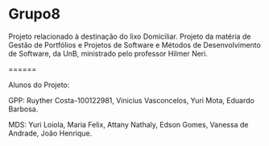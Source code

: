 Grupo8
======

Projeto relacionado à destinação do lixo Domiciliar. Projeto da matéria de Gestão de Portfólios e Projetos de Software e Métodos de Desenvolvimento de Software, da UnB, ministrado pelo professor Hilmer Neri.

======

Alunos do Projeto:

GPP:
Ruyther Costa-100122981, 
Vinicius Vasconcelos, 
Yuri Mota, 
Eduardo Barbosa.

MDS:
Yuri Loiola, 
Maria Felix, 
Attany Nathaly, 
Edson Gomes, 
Vanessa de Andrade, 
João Henrique.

